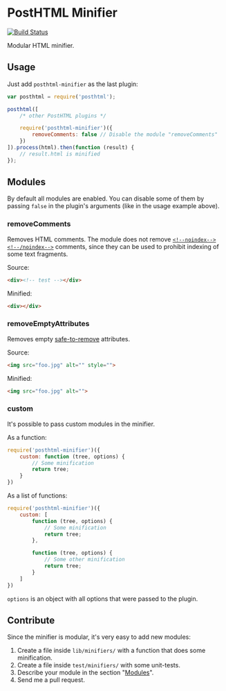 # PostHTML Minifier
[![Build Status](https://travis-ci.org/maltsev/posthtml-minifier.svg?branch=master)](https://travis-ci.org/maltsev/posthtml-minifier)

Modular HTML minifier.


## Usage
Just add `posthtml-minifier` as the last plugin:
```js
var posthtml = require('posthtml');

posthtml([
    /* other PostHTML plugins */

    require('posthtml-minifier')({
        removeComments: false // Disable the module "removeComments"
    })
]).process(html).then(function (result) {
    // result.html is minified
});
```


## Modules
By default all modules are enabled. You can disable some of them by passing `false`
in the plugin's arguments (like in the usage example above).

### removeComments
Removes HTML comments.
The module does not remove [`<!--noindex--><!--/noindex-->`](https://yandex.com/support/webmaster/controlling-robot/html.xml) comments,
since they can be used to prohibit indexing of some text fragments.

Source:
```html
<div><!-- test --></div>
```

Minified:
```html
<div></div>
```


### removeEmptyAttributes
Removes empty [safe-to-remove](https://github.com/maltsev/posthtml-minifier/blob/master/lib/modules/removeEmptyAttributes.es6) attributes.

Source:
```html
<img src="foo.jpg" alt="" style="">
```

Minified:
```html
<img src="foo.jpg" alt="">
```


### custom
It's possible to pass custom modules in the minifier.

As a function:
```js
require('posthtml-minifier')({
    custom: function (tree, options) {
        // Some minification
        return tree;
    }
})
```

As a list of functions:
```js
require('posthtml-minifier')({
    custom: [
        function (tree, options) {
            // Some minification
            return tree;
        },

        function (tree, options) {
            // Some other minification
            return tree;
        }
    ]
})
```

`options` is an object with all options that were passed to the plugin.




## Contribute

Since the minifier is modular, it's very easy to add new modules:

1. Create a file inside `lib/minifiers/` with a function that does some minification.
2. Create a file inside `test/minifiers/` with some unit-tests.
3. Describe your module in the section "[Modules](https://github.com/maltsev/posthtml-minifier/blob/master/README.md#modules)".
4. Send me a pull request.
